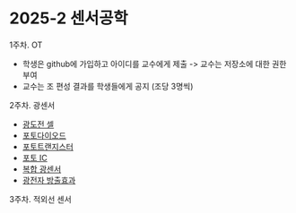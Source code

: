 # 2025-2 센서공학

1주차. OT
- 학생은 github에 가입하고 아이디를 교수에게 제출 -> 교수는 저장소에 대한 권한 부여
- 교수는 조 편성 결과를 학생들에게 공지 (조당 3명씩)

2주차. 광센서
- [광도전 셀](광센서/광도전_셀.md)
- [포토다이오드](광센서/포토다이오드.md)
- [포토트랜지스터](광센서/포토트랜지스터.md)
- [포토 IC](광센서/포토_IC.md)
- [복합 광센서](광센서/복합_광센서.md)
- [광전자 방출효과](광센서/광전자_방출효과.md)

3주차. 적외선 센서
